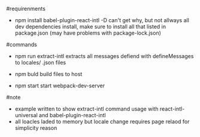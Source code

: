 
#requirenments
 - npm install babel-plugin-react-intl -D 
 can't get why, but not allways all dev dependencies install, make sure to install all that listed in package.json
 (may have problems with package-lock.json)
 
 
 #commands 
 - npm run extract-intl 
 extracts all messages defiend with defineMessages to locales/ .json files
 
 - npm buld 
 build files to host
 
 - npm start 
 start webpack-dev-server
 
 
 
 #note
 - example written to show extract-intl command  usage with react-intl-universal and babel-plugin-react-intl
 - all loacles laded to memory but locale change requires page relaod for simplicity reason
 